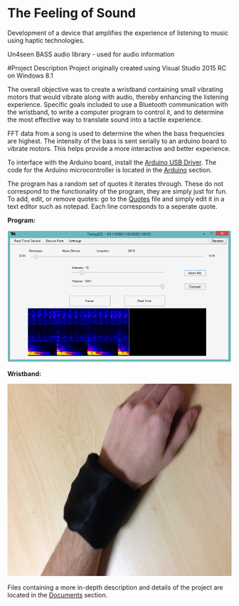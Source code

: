 # The Feeling of Sound
Development of a device that amplifies the experience of listening to music using haptic technologies.

Un4seen BASS audio library - used for audio information

#Project Description
Project originally created using Visual Studio 2015 RC on Windows 8.1

The overall objective was to create a wristband containing small vibrating motors that would vibrate along with audio, thereby enhancing the listening experience.  Specific goals included to use a Bluetooth communication with the wristband, to write a computer program to control it, and to determine the most effective way to translate sound into a tactile experience.

FFT data from a song is used to determine the when the bass frequencies are highest. The intensity of the bass is sent serially to an arduino board to vibrate motors. This helps provide a more interactive and better experience.

To interface with the Arduino board, install the [Arduino USB Driver](http://www.arduino.cc/en/Main/Software). The code for the Arduino microcontroller is located in the [Arduino](/Arduino/ASCIIToArduino) section.

The program has a random set of quotes it iterates through. These do not correspond to the functionality of the program, they are simply just for fun. To add, edit, or remove quotes: go to the [Quotes](/Temp[0]/Temp[0]/Quotes.temp0) file and simply edit it in a text editor such as notepad. Each line corresponds to a seperate quote.

**Program:**

<img src="/Documents/Program.png?raw=true" alt="Program">

**Wristband:**

<img src="/Documents/Wristband.jpg?raw=true" alt="Wristband" width = 634 height=432>

Files containing a more in-depth description and details of the project are located in the [Documents](https://github.com/ChrisTheEngineer/The_Feeling_of_Sound/tree/master/Documents) section.
